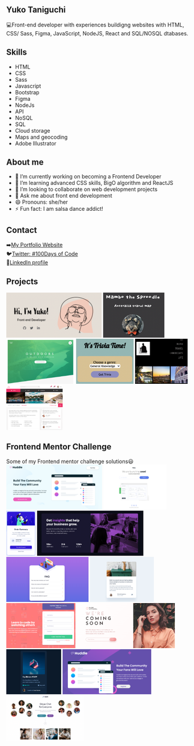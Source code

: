 


## Yuko Taniguchi
💻Front-end developer with
experiences buildigng
websites with HTML, CSS/
Sass, Figma, JavaScript,
NodeJS, React and SQL/NOSQL
dtabases.

## Skills
* HTML
* CSS
* Sass
* Javascript
* Bootstrap
* Figma
* NodeJs
* API
* NoSQL
* SQL
* Cloud storage
* Maps and geocoding
* Adobe Illustrator

## About me

- 🔭 I’m currently working on becoming a Frontend Developer
- 🌱 I’m learning advanced CSS skills, BigO algorithm and ReactJS
- 👯 I’m looking to collaborate on web development projects
- 💬 Ask me about front end development
- 😄 Pronouns: she/her
- ⚡ Fun fact: I am salsa dance addict!

## Contact
➡️<a href="https://ytwebxdesign.com/" target="_blank">My Portfolio Website</a>
<br>
🐦<a href="https://twitter.com/codieTamago" target="_blank">Twitter: #100Days of Code</a>
<br>
💼<a href="https://www.linkedin.com/in/yuko-t-b07269225/" target="_blank">LinkedIn profile</a>
<br>

## Projects
[<img src="https://github.com/Yuko-code/Yuko-code/blob/main/portfolio.png" height="120">](https://ytwebxdesign.com/)
[<img src="https://github.com/Yuko-code/Yuko-code/blob/main/mambo.png" height="120">](https://desolate-thicket-30385.herokuapp.com/?fbclid=IwAR3H_HPAZF9_kblpugeHehwEnnFFEUYaXUmS8dBI8OxmXCKr8xKcG32eHd4)
[<img src="https://github.com/Yuko-code/Yuko-code/blob/main/natours.png" height="120">](https://github.com/Yuko-code/natours)
[<img src="https://github.com/Yuko-code/Yuko-code/blob/main/trivia.png" height="120">](https://github.com/Yuko-code/itsTriviaTime.app)
[<img src="https://github.com/Yuko-code/Yuko-code/blob/main/photo.png" height="120">](https://www.shahbaziphotography.com/)
[<img src="https://github.com/Yuko-code/Yuko-code/blob/main/trillo.png" height="120">](https://yuko-code.github.io/trillo-flexbox-project/)

## Frontend Mentor Challenge
Some of my Frontend mentor challenge solutions😃<br>
[<img src="https://github.com/Yuko-code/Yuko-code/blob/main/huddle-2.png" height="120">](https://github.com/Yuko-code/fmchallenge-huddle-landing-page-with-alternating-feature-blocks-master)
[<img src="https://github.com/Yuko-code/Yuko-code/blob/main/png.png" height="120">](https://github.com/Yuko-code/fmchallenge-ping-coming-soon-page)
[<img src="https://github.com/Yuko-code/fmchallenge-order-summary/blob/main/images/ss.png" height="120">](https://github.com/Yuko-code/fmchallenge-order-summary)
[<img src="https://github.com/Yuko-code/fmchallenge-stats-preview-component/blob/main/images/stats-preview-ss.png" height="120">](https://github.com/Yuko-code/fmchallenge-stats-preview-component)
[<img src="https://github.com/Yuko-code/Yuko-code/blob/main/faq.png" height="120">](https://github.com/Yuko-code/fmchallenge-faq-accordion-card)
[<img src="https://github.com/Yuko-code/Yuko-code/blob/main/preview.png" height="120">](https://github.com/Yuko-code/article-preview-component)
[<img src="https://github.com/Yuko-code/Yuko-code/blob/main/signup.png" height="120">](https://github.com/Yuko-code/fmchallenge-intro-component-with-signup-form)
[<img src="https://github.com/Yuko-code/Yuko-code/blob/main/coming-soon.png" height="120">](https://github.com/Yuko-code/fmchallenge-base-apparel)
[<img src="https://github.com/Yuko-code/Yuko-code/blob/main/nft-card.png" height="120">](https://github.com/Yuko-code/fmchallenge-nft-preview-card)
[<img src="https://github.com/Yuko-code/Yuko-code/blob/main/huddle.png" height="120">](https://github.com/Yuko-code/huddle-landing-page)
[<img src="https://github.com/Yuko-code/Yuko-code/blob/main/meet.png" height="120">](https://github.com/Yuko-code/meet-landing-page)









